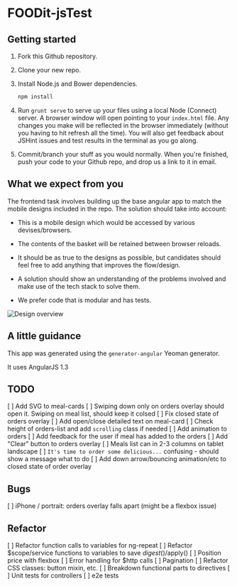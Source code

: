 FOODit-jsTest
=============

## Getting started

1. Fork this Github repository.

2. Clone your new repo.

3. Install Node.js and Bower dependencies.

    ```sh
    npm install
    ```

4. Run `grunt serve` to serve up your files using a local Node (Connect) server. A browser window will open pointing to your `index.html` file. Any changes you make will be reflected in the browser immediately (without you having to hit refresh all the time). You will also get feedback about JSHint issues and test results in the terminal as you go along.

5. Commit/branch your stuff as you would normally. When you're finished, push your code to your Github repo, and drop us a link to it in email.

## What we expect from you

The frontend task involves building up the base angular app to match the mobile designs included in the repo.
The solution should take into account: 

- This is a mobile design which would be accessed by various devises/browsers.

- The contents of the basket will be retained between browser reloads.

- It should be as true to the designs as possible, but candidates should feel free to add anything that improves the flow/design.

- A solution should show an understanding of the problems involved and make use of the tech stack to solve them.

- We prefer code that is modular and has tests.

![Design overview](/design/mockups/menu_design--overview.jpg?raw=true "Design overview")


## A little guidance

This app was generated using the `generator-angular` Yeoman generator.

It uses AngularJS 1.3

## TODO

[ ] Add SVG to meal-cards 
[ ] Swiping down only on orders overlay should open it. Swiping on meal list, should keep it colsed 
[ ] Fix closed state of orders overlay
[ ] Add open/close detailed text on meal-card
[ ] Check height of orders-list and add `scrolling` class if needed 
[ ] Add animation to orders
[ ] Add feedback for the user if meal has added to the orders
[ ] Add "Clear" button to orders overlay
[ ] Meals list can in 2-3 columns on tablet landscape
[ ] `It's time to order some delicious...` confusing - should show a message what to do
[ ] Add down arrow/bouncing animation/etc to closed state of order overlay

## Bugs

[ ] iPhone / portrait: orders overlay falls apart (might be a flexbox issue)

## Refactor

[ ] Refactor function calls to variables for ng-repeat
[ ] Refactor $scope/service functions to variables to save $digest()/$apply()
[ ] Position price with flexbox
[ ] Error handling for $http calls
[ ] Pagination
[ ] Refactor CSS classes: button mixin, etc.
[ ] Breakdown functional parts to directives
[ ] Unit tests for controllers
[ ] e2e tests
